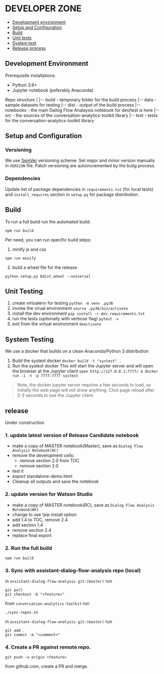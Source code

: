 # DEVELOPER ZONE

- [Development environment](#devenv)
- [Setup and Configuration](#setup)
- [Build](#build-script)
- [Unit tests](#unit-test)
- [System test](#sys-test)
- [Release process](#release)


<a id="devenv"></a> 

## Development Environment 
Prerequisite installations:
* Python 3.6+
* Jupyter notebook (peferably Anaconda)

Repo structure
|
|-- build - temporary folder for the build process
|-- data - sample datasets for testing
|-- dist - output of the build process
|-- notebooks - the main Dailog Flow Analaysis notebook for dev/test is here
|-- src - the sources of the conversation-analytics-toolkit library
|-- test - tests for the conversation-analytics-toolkit library

<a id="setup"></a> 

## Setup and Configuration
### Versioning
We use [SemVer](https://semver.org/) versioning scheme.  Set major and minor version manually in `VERSION` file.  Patch versioning are autoincremented by the builg process.

### Dependencies
Update list of package dependencies in `requirements.txt` (for local tests) and `install_requires` section in `setup.py` for package distribution.

<a id="build-script"></a> 

## Build
To run a full build  run the automated build:
```
npm run build
```

Per need, you can run specific build steps: 
1. minify js and css
```
npm run minify
```
2. build a wheel file for the release
```
python setup.py bdist_wheel --universal
```

<a id="unit-test"></a> 

## Unit Testing 
1. create virtualenv for testing
`python -m venv .py36`
2. invoke the virual environment
`source .py36/bin/activate`
3. install the dev environment
`pip install -r dev_requirements.txt`
4. run the tests (optionally with verbose flag)
`pytest -v`
5. exit from the virtual environment
`deactivate`

<a id="sys-test"></a> 

## System Testing 
We use a docker that builds on a clean Anaconda/Python 3 distribution
1. Build the systest docker
`docker build -t "systest" .`
3. Run the systest docker
This will start the Jupyter server and will open the browser at the Jupyter client
`open http://127.0.0.1:7777/ & docker run -i -t -p 7777:7777 systest`

> Note, the docker jupyter server requires a few seconds to load, so initially the web page will not show anything. Click page reload after 2-3 seconds to see the Jupyter client.
  
<a id="release"></a> 

## release
Under construction
### 1. update latest version of Release Candidate notebook
- make a copy of MASTER notebook(Master), save as `Dialog Flow Analysis Notebook(RC)`
- remove the development cells:  
    - remove section 2.0 from TOC
    - remove section 2.0 
- test it
- export standalone-demo.html
- Cleanup all outputs and save the notebook
### 2. update version for Watson Studio
- make a copy of MASTER notebook(RC), save as `Dialog Flow Analysis Notebook(WS)`
- change to use !pip install option
- add 1.4 to TOC, remove 2.4
- add section 1.4
- remove section 2.4
- replace final export
### 2. Run the full build
```
npm run build
```
### 3. Sync with assistant-dialog-flow-analysis repo (local)  
in `assistant-dialog-flow-analysis git:(master)` run
```
git pull
git checkout -b "<feature>"
```
from `conversation-analytics-toolkit` run
```
./sync-repos.sh
```
in `assistant-dialog-flow-analysis git:(master)` run
```
git add .
git commit -m "<comment>"
```
### 4. Create a PR against remote repo.
```
git push -u origin <feature>
```
from github.com, create a PR and merge.